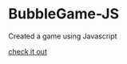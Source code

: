 # BubbleGame-JS
Created a game using Javascript


[check it out](https://bubblegame-neeljsproject.netlify.app)
